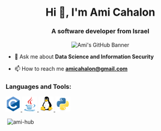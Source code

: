 <h1 align="center">Hi 👋, I'm Ami Cahalon</h1>
<h3 align="center">A software developer from Israel</h3>
<center><img src="https://i.ibb.co/pZZZj8v/Ami-Cahalon-1.gif" align="center" alt="Ami's GitHub Banner" width="320"/></center> 

- 💬 Ask me about **Data Science and Information Security**

- 📫 How to reach me **amicahalon@gmail.com**

<h3 align="left">Languages and Tools:</h3>
<p align="left"> <a href="https://www.cprogramming.com/" target="_blank" rel="noreferrer"> <img src="https://raw.githubusercontent.com/devicons/devicon/master/icons/c/c-original.svg" alt="c" width="40" height="40"/> </a> <a href="https://www.java.com" target="_blank" rel="noreferrer"> <img src="https://raw.githubusercontent.com/devicons/devicon/master/icons/java/java-original.svg" alt="java" width="40" height="40"/> </a> <a href="https://www.linux.org/" target="_blank" rel="noreferrer"> <img src="https://raw.githubusercontent.com/devicons/devicon/master/icons/linux/linux-original.svg" alt="linux" width="40" height="40"/> </a> <a href="https://www.python.org" target="_blank" rel="noreferrer"> <img src="https://raw.githubusercontent.com/devicons/devicon/master/icons/python/python-original.svg" alt="python" width="40" height="40"/> </a> </p>

<p>&nbsp;<img align="center" src="https://github-readme-stats.vercel.app/api?username=ami-hub&show_icons=true&locale=en" alt="ami-hub" /></p>
